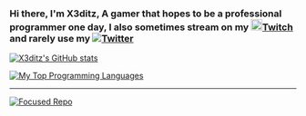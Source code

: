 ### Hi there, I'm X3ditz, A gamer that hopes to be a professional programmer one day, I also sometimes stream on my <img src= https://www.clipartmax.com/png/full/279-2791976_black-twitch-logo-transparent.png width="20" height="20">[Twitch](https://twitch.tv/x3ditz) and rarely use my <img src= http://i.imgur.com/wWzX9uB.png>[Twitter](https://twitter.com/x3ditz)

<!--
**X3ditz/X3ditz** is a ✨ _special_ ✨ repository because its `README.md` (this file) appears on your GitHub profile.

Here are some ideas to get you started:

- 🔭 I’m currently working on ...
- 🌱 I’m currently learning ...
- 👯 I’m looking to collaborate on ...
- 🤔 I’m looking for help with ...
- 💬 Ask me about ...
- 📫 How to reach me: ...
- 😄 Pronouns: ...
- ⚡ Fun fact: ...
-->

[![X3ditz's GitHub stats](https://github-readme-stats.vercel.app/api?username=X3ditz&theme=gradient&hide=prs,issues&count_private=true&show_icons=true&include_all_commits=true)](https://github.com/anuraghazra/github-readme-stats)

[![My Top Programming Languages](https://github-readme-stats.vercel.app/api/top-langs/?username=X3ditz&theme=midnight-purple&layout=compact)](https://github.com/anuraghazra/github-readme-stats)

------------------------------------------------------------------------------
[![Focused Repo](https://github-readme-stats.vercel.app/api/pin/?username=X3ditz&repo=x3.py&theme=midnight-purple&show_owner=true)](https://github.com/anuraghazra/github-readme-stats)

